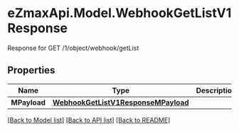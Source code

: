 # eZmaxApi.Model.WebhookGetListV1Response
Response for GET /1/object/webhook/getList

## Properties

Name | Type | Description | Notes
------------ | ------------- | ------------- | -------------
**MPayload** | [**WebhookGetListV1ResponseMPayload**](WebhookGetListV1ResponseMPayload.md) |  | 

[[Back to Model list]](../README.md#documentation-for-models) [[Back to API list]](../README.md#documentation-for-api-endpoints) [[Back to README]](../README.md)

